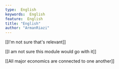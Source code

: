 ```yaml
---
type:  English
keywords:  English
feature:  English
title: "English"
author: "ArmanRiazi"
---
```

[[I'm not sure that's relevant]]

 [[I am not sure this module would go with it]]

 [[All major economics are connected to one another]]